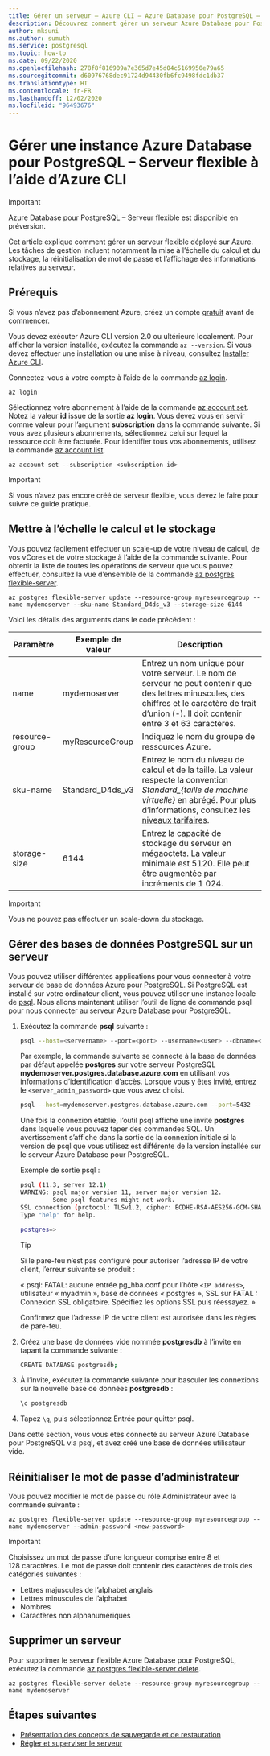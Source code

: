 ```yaml
---
title: Gérer un serveur – Azure CLI – Azure Database pour PostgreSQL – Serveur flexible
description: Découvrez comment gérer un serveur Azure Database pour PostgreSQL – Serveur flexible à partir d’Azure CLI.
author: mksuni
ms.author: sumuth
ms.service: postgresql
ms.topic: how-to
ms.date: 09/22/2020
ms.openlocfilehash: 278f8f816909a7e365d7e45d04c5169950e79a65
ms.sourcegitcommit: d60976768dec91724d94430fb6fc9498fdc1db37
ms.translationtype: HT
ms.contentlocale: fr-FR
ms.lasthandoff: 12/02/2020
ms.locfileid: "96493676"
---
```

# <a name="manage-an-azure-database-for-postgresql---flexible-server-by-using-the-azure-cli"></a>Gérer une instance Azure Database pour PostgreSQL – Serveur flexible à l’aide d’Azure CLI

> [!IMPORTANT]
> Azure Database pour PostgreSQL – Serveur flexible est disponible en préversion.

Cet article explique comment gérer un serveur flexible déployé sur Azure. Les tâches de gestion incluent notamment la mise à l’échelle du calcul et du stockage, la réinitialisation de mot de passe et l’affichage des informations relatives au serveur.

## <a name="prerequisites"></a>Prérequis

Si vous n’avez pas d’abonnement Azure, créez un compte [gratuit](https://azure.microsoft.com/free/) avant de commencer. 

Vous devez exécuter Azure CLI version 2.0 ou ultérieure localement. Pour afficher la version installée, exécutez la commande `az --version`. Si vous devez effectuer une installation ou une mise à niveau, consultez [Installer Azure CLI](/cli/azure/install-azure-cli).

Connectez-vous à votre compte à l’aide de la commande [az login](/cli/azure/reference-index#az-login). 

```azurecli-interactive
az login
```

Sélectionnez votre abonnement à l’aide de la commande [az account set](/cli/azure/account). Notez la valeur **id** issue de la sortie **az login**. Vous devez vous en servir comme valeur pour l’argument **subscription** dans la commande suivante. Si vous avez plusieurs abonnements, sélectionnez celui sur lequel la ressource doit être facturée. Pour identifier tous vos abonnements, utilisez la commande [az account list](/cli/azure/account#az-account-list).

```azurecli
az account set --subscription <subscription id>
```

> [!Important]
> Si vous n’avez pas encore créé de serveur flexible, vous devez le faire pour suivre ce guide pratique.

## <a name="scale-compute-and-storage"></a>Mettre à l’échelle le calcul et le stockage

Vous pouvez facilement effectuer un scale-up de votre niveau de calcul, de vos vCores et de votre stockage à l’aide de la commande suivante. Pour obtenir la liste de toutes les opérations de serveur que vous pouvez effectuer, consultez la vue d’ensemble de la commande [az postgres flexible-server](/cli/azure/postgres/flexible-server).

```azurecli-interactive
az postgres flexible-server update --resource-group myresourcegroup --name mydemoserver --sku-name Standard_D4ds_v3 --storage-size 6144
```

Voici les détails des arguments dans le code précédent :

**Paramètre** | **Exemple de valeur** | **Description**
---|---|---
name | mydemoserver | Entrez un nom unique pour votre serveur. Le nom de serveur ne peut contenir que des lettres minuscules, des chiffres et le caractère de trait d’union (-). Il doit contenir entre 3 et 63 caractères.
resource-group | myResourceGroup | Indiquez le nom du groupe de ressources Azure.
sku-name|Standard_D4ds_v3|Entrez le nom du niveau de calcul et de la taille. La valeur respecte la convention *Standard_{taille de machine virtuelle}* en abrégé. Pour plus d’informations, consultez les [niveaux tarifaires](../concepts-pricing-tiers.md).
storage-size | 6144 | Entrez la capacité de stockage du serveur en mégaoctets. La valeur minimale est 5120. Elle peut être augmentée par incréments de 1 024.

> [!IMPORTANT]
> Vous ne pouvez pas effectuer un scale-down du stockage. 

## <a name="manage-postgresql-databases-on-a-server"></a>Gérer des bases de données PostgreSQL sur un serveur

Vous pouvez utiliser différentes applications pour vous connecter à votre serveur de base de données Azure pour PostgreSQL. Si PostgreSQL est installé sur votre ordinateur client, vous pouvez utiliser une instance locale de [psql](https://www.postgresql.org/docs/current/static/app-psql.html). Nous allons maintenant utiliser l’outil de ligne de commande psql pour nous connecter au serveur Azure Database pour PostgreSQL.

1. Exécutez la commande **psql** suivante :

   ```bash
   psql --host=<servername> --port=<port> --username=<user> --dbname=<dbname>
   ```

   Par exemple, la commande suivante se connecte à la base de données par défaut appelée **postgres** sur votre serveur PostgreSQL **mydemoserver.postgres.database.azure.com** en utilisant vos informations d’identification d’accès. Lorsque vous y êtes invité, entrez le `<server_admin_password>` que vous avez choisi.
  
   ```bash
   psql --host=mydemoserver.postgres.database.azure.com --port=5432 --username=myadmin --dbname=postgres
   ```

   Une fois la connexion établie, l’outil psql affiche une invite **postgres** dans laquelle vous pouvez taper des commandes SQL. Un avertissement s’affiche dans la sortie de la connexion initiale si la version de psql que vous utilisez est différente de la version installée sur le serveur Azure Database pour PostgreSQL.

   Exemple de sortie psql :

   ```bash
   psql (11.3, server 12.1)
   WARNING: psql major version 11, server major version 12.
            Some psql features might not work.
   SSL connection (protocol: TLSv1.2, cipher: ECDHE-RSA-AES256-GCM-SHA384, bits: 256, compression: off)
   Type "help" for help.

   postgres=>
   ```

   > [!TIP]
   > Si le pare-feu n’est pas configuré pour autoriser l’adresse IP de votre client, l’erreur suivante se produit :
   >
   > « psql: FATAL: aucune entrée pg_hba.conf pour l’hôte `<IP address>`, utilisateur « myadmin », base de données « postgres », SSL sur FATAL : Connexion SSL obligatoire. Spécifiez les options SSL puis réessayez. »
   >
   > Confirmez que l’adresse IP de votre client est autorisée dans les règles de pare-feu.

2. Créez une base de données vide nommée **postgresdb** à l’invite en tapant la commande suivante :

    ```bash
    CREATE DATABASE postgresdb;
    ```

3. À l’invite, exécutez la commande suivante pour basculer les connexions sur la nouvelle base de données **postgresdb** :

    ```bash
    \c postgresdb
    ```

4. Tapez `\q`, puis sélectionnez Entrée pour quitter psql.

Dans cette section, vous vous êtes connecté au serveur Azure Database pour PostgreSQL via psql, et avez créé une base de données utilisateur vide.

## <a name="reset-the-admin-password"></a>Réinitialiser le mot de passe d’administrateur

Vous pouvez modifier le mot de passe du rôle Administrateur avec la commande suivante :

```azurecli-interactive
az postgres flexible-server update --resource-group myresourcegroup --name mydemoserver --admin-password <new-password>
```

> [!IMPORTANT]
> Choisissez un mot de passe d’une longueur comprise entre 8 et 128 caractères. Le mot de passe doit contenir des caractères de trois des catégories suivantes : 
> - Lettres majuscules de l’alphabet anglais
> - Lettres minuscules de l’alphabet
> - Nombres
> - Caractères non alphanumériques

## <a name="delete-a-server"></a>Supprimer un serveur

Pour supprimer le serveur flexible Azure Database pour PostgreSQL, exécutez la commande [az postgres flexible-server delete](/cli/azure/postgres/flexible-server#az-PostgreSQL-flexible-server-delete).

```azurecli-interactive
az postgres flexible-server delete --resource-group myresourcegroup --name mydemoserver
```

## <a name="next-steps"></a>Étapes suivantes

- [Présentation des concepts de sauvegarde et de restauration](concepts-backup-restore.md)
- [Régler et superviser le serveur](concepts-monitoring.md)